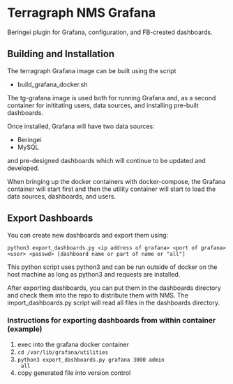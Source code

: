 # Terragraph NMS Grafana
Beringei plugin for Grafana, configuration, and FB-created dashboards.

## Building and Installation
The terragraph Grafana image can be built using the script
- build_grafana_docker.sh

The tg-grafana image is used both for running Grafana and, as a second
container for inititating users, data sources, and installing pre-built
dashboards.

Once installed, Grafana will have two data sources:
- Beringei
- MySQL

and pre-designed dashboards which will continue to be updated and developed.

When bringing up the docker containers with docker-compose, the Grafana
container
will start first and then the utility container will start to load the
data sources, dashboards, and users.




## Export Dashboards
You can create new dashboards and export them using:
```
python3 export_dashboards.py <ip address of grafana> <port of grafana>
<user> <passwd> [dashboard name or part of name or "all"]
```
This python script uses python3 and can be run outside of docker on the host
machine as long as python3 and requests are installed.

After exporting dashboards, you can put them in the dashboards directory and
check them into the repo to distribute them with NMS. The import_dashboards.py
script will read all files in the dashboards directory.

### Instructions for exporting dashboards from within container (example)
1. exec into the grafana docker container
2. <code>cd /var/lib/grafana/utilities</code>
3. <code>python3 export_dashboards.py grafana 3000 admin <admin password> all</code>
4. copy generated file into version control
